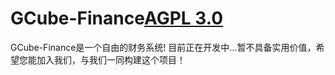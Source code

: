 # GCube-Finance<a href="https://www.gnu.org/licenses/why-affero-gpl.html">AGPL 3.0</a>
GCube-Finance是一个自由的财务系统!
目前正在开发中...暂不具备实用价值，希望您能加入我们，与我们一同构建这个项目！

